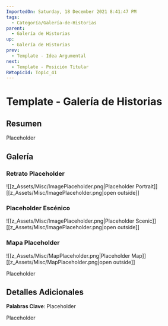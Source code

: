 ```yaml
---
ImportedOn: Saturday, 18 December 2021 8:41:47 PM
tags:
  - Categoría/Galería-de-Historias
parent:
  - Galería de Historias
up:
  - Galería de Historias
prev:
  - Template - Idea Argumental
next:
  - Template - Posición Titular
RWtopicId: Topic_41
---
```

# Template - Galería de Historias 
## Resumen
Placeholder

## Galería
### Retrato Placeholder
![[z_Assets/Misc/ImagePlaceholder.png|Placeholder Portrait]]
[[z_Assets/Misc/ImagePlaceholder.png|open outside]]

### Placeholder Escénico
![[z_Assets/Misc/ImagePlaceholder.png|Placeholder Scenic]]
[[z_Assets/Misc/ImagePlaceholder.png|open outside]]

### Mapa Placeholder
![[z_Assets/Misc/MapPlaceholder.png|Placeholder Map]]
[[z_Assets/Misc/MapPlaceholder.png|open outside]]

Placeholder

## Detalles Adicionales
**Palabras Clave**: Placeholder

Placeholder

